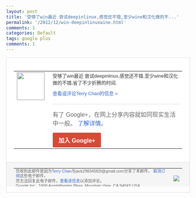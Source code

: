 ```yaml
---
layout: post
title: '受够了win最近 尝试deepinlinux,感觉还不错,至少wine和汉化做的不...'
permalink: '/2012/12/win-deepinlinuxwine.html'
comments: 1
categories: Default
tags: google plus
comments: 1
---
```

<!-- X-Notifications: 1:1dd65c69d0000000 -->

<div style="border:solid 1px #dfdfdf;color:#686868;font:13px Arial"><div style="background-color:#fff;padding:20px;"><table cellpadding="0" cellspacing="0"><tr><td style="padding-right:15px;vertical-align:top"><a href="https://plus.google.com/_/notifications/emlink?emr=14900066512970582018&amp;emid=CKj-3-7gq7QCFcpxTAodiFcAAA&amp;path=%2F108643996575278738906&amp;dt=1356101796240&amp;uob=8"><img height="75" src="https://lh3.googleusercontent.com/-KKRGTyJ5Bl0/AAAAAAAAAAI/AAAAAAAAtnY/R4QEWIp3Ur0/s75-c-k-a/photo.jpg" style="border:solid 1px #cccccc;" width="75"/></a></td><td style="width:578px;color:#333;font:13px Arial;vertical-align:top"><div style="padding-bottom:10px">受够了win最近 尝试deepinlinux,感觉还不错,<wbr/>至少wine和汉化做的不错,省了不少折腾<wbr/>的时间.</div><a href="https://plus.google.com/_/notifications/emlink?emr=14900066512970582018&amp;emid=CKj-3-7gq7QCFcpxTAodiFcAAA&amp;path=%2F108643996575278738906%2Fposts%2FQkUjXFuSbYd%3Fgpinv%3DAMIXal9jdDDJsKlDF8uat4XdiV_ZjSzW7boO0Gmj9caitqdEQVlZ1ViGiqewV8Gak2MT-NNlMXxB2y6lz-uvPUm3WT-5yjgqh1zR5aLykaKirPHQMnJpcps&amp;dt=1356101796240&amp;uob=8" style="color:#3366CC;text-decoration:none">查看或评论Terry Chan的信息 »</a><div style="margin-top:20px;border-top:solid 1px #dfdfdf"><div style="padding:15px 0;color:#686868;font:16px Arial">有了 Google+，在网上分享内容就如同现实生活中一般。 <a href="http://www.google.com/+/learnmore/" style="color:#3366CC;text-decoration:none">了解详情</a>。</div><a href="https://plus.google.com/_/notifications/emlink?emr=14900066512970582018&amp;emid=CKj-3-7gq7QCFcpxTAodiFcAAA&amp;path=%2F%3Fgpinv%3DAMIXal9jdDDJsKlDF8uat4XdiV_ZjSzW7boO0Gmj9caitqdEQVlZ1ViGiqewV8Gak2MT-NNlMXxB2y6lz-uvPUm3WT-5yjgqh1zR5aLykaKirPHQMnJpcps&amp;dt=1356101796240&amp;uob=8" style="display:inline-block;padding:7px 15px;background-color:#d44b38; color:#fff;font-size:16px; font-weight:bold;border-radius:2px;-webkit-border-radius:2px; -moz-border-radius:2px;border:solid 1px #c43b28; white-space:nowrap;text-decoration:none">加入 Google+</a></div></td></tr></table></div><div style="border-top:solid 1px #dfdfdf;padding:0 20px; background-color:#f5f5f5"><table cellpadding="0" cellspacing="0" style="height:50px"><tbody><tr><td style="vertical-align:middle;width:100%; color:#636363;font:11px Arial; line-height:120%">您收到此邮件是因为<a href="https://plus.google.com/_/notifications/emlink?emr=14900066512970582018&amp;emid=CKj-3-7gq7QCFcpxTAodiFcAAA&amp;path=%2F108643996575278738906%3Fgpinv%3DAMIXal9jdDDJsKlDF8uat4XdiV_ZjSzW7boO0Gmj9caitqdEQVlZ1ViGiqewV8Gak2MT-NNlMXxB2y6lz-uvPUm3WT-5yjgqh1zR5aLykaKirPHQMnJpcps&amp;dt=1356101796240&amp;uob=8" style="color:#3366CC;text-decoration:none">Terry Chan</a>与jack29834582t@gmail.com分享了本邮件。 <a href="https://plus.google.com/_/notifications/emlink?emr=14900066512970582018&amp;emid=CKj-3-7gq7QCFcpxTAodiFcAAA&amp;path=%2F_%2Fnonplus%2Femailsettings%3Fgpinv%3DAMIXal9jdDDJsKlDF8uat4XdiV_ZjSzW7boO0Gmj9caitqdEQVlZ1ViGiqewV8Gak2MT-NNlMXxB2y6lz-uvPUm3WT-5yjgqh1zR5aLykaKirPHQMnJpcps%26est%3DADH5u8XkrV2kvB6qLr1QF-TODjADLFbRip8jvM8A6_aHpaJw5PMnhu81Rw02rAt04ygZC80RB4e81UqniWB22jcH781yzTRQeK-h18Sx1CQxTWX8tT_aIRf2Yj78A-6ZaG-JSCVQyx9yPYuMT_dfuTB2JKSfrAMvpA&amp;dt=1356101796240&amp;uob=8" style="color:#3366CC;text-decoration:none">取消订阅</a>这些电子邮件。<br/>您无法回复此电子邮件。<a href="https://plus.google.com/_/notifications/emlink?emr=14900066512970582018&amp;emid=CKj-3-7gq7QCFcpxTAodiFcAAA&amp;path=%2F108643996575278738906%2Fposts%2FQkUjXFuSbYd%3Fgpinv%3DAMIXal9jdDDJsKlDF8uat4XdiV_ZjSzW7boO0Gmj9caitqdEQVlZ1ViGiqewV8Gak2MT-NNlMXxB2y6lz-uvPUm3WT-5yjgqh1zR5aLykaKirPHQMnJpcps&amp;dt=1356101796240&amp;uob=8" style="color:#3366CC;text-decoration:none">查看该信息</a>以添加评论。<br/>Google Inc., 1600 Amphitheatre Pkwy, Mountain View, CA 94043 USA<br/></td><td><img src="https://ssl.gstatic.com/s2/oz/images/notifications/logo/google-plus-6617a72bb36cc548861652780c9e6ff1.png"/></td></tr></tbody></table></div></div>